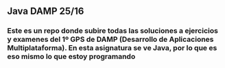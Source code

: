 ## Java DAMP 25/16
### Este es un repo donde subire todas las soluciones a ejercicios y examenes del 1º GPS de DAMP (Desarrollo de Aplicaciones Multiplataforma). En esta asignatura se ve Java, por lo que es eso mismo lo que estoy programando
